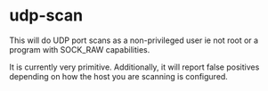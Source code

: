# udp-scan

This will do UDP port scans as a non-privileged user ie not root or a
program with SOCK_RAW capabilities.

It is currently very primitive. Additionally, it will report false
positives depending on how the host you are scanning is configured.

